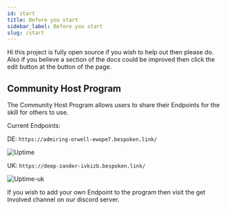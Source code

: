 ```yaml
---
id: start
title: Before you start
sidebar_label: Before you start
slug: /start
---
```


Hi this project is fully open source if you wish to help out then please do.
Also if you believe a section of the docs could be improved then click the edit button at the button of the page.

## Community Host Program

The Community Host Program allows users to share their Endpoints for the skill for others to use.

Current Endpoints:

DE: ``` https://admiring-orwell-ewope7.bespoken.link/ ```

![Uptime](https://img.shields.io/endpoint?url=https://raw.githubusercontent.com/unofficial-skills/alpha-video-community-host-status/master/api/de-germany/uptime.json)

UK: ``` https://deep-zander-ivkizb.bespoken.link/ ```


![Uptime-uk](https://img.shields.io/endpoint?url=https://raw.githubusercontent.com/unofficial-skills/alpha-video-community-host-status/master/api/uk-england/uptime.json)

If you wish to add your own Endpoint to the program then visit the get Involved channel on our discord server.



